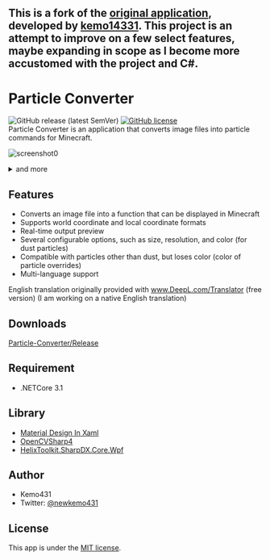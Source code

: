 ## This is a fork of the [original application](https://github.com/kemo14331/Particle-Converter), developed by [kemo14331](https://github.com/kemo14331). This project is an attempt to improve on a few select features, maybe expanding in scope as I become more accustomed with the project and C#.

# Particle Converter 
![GitHub release (latest SemVer)](https://img.shields.io/github/v/release/kemo14331/Particle-Converter)  [![GitHub license](https://img.shields.io/github/license/kemo14331/Particle-Converter)](https://github.com/kemo14331/Particle-Converter/blob/main/LICENSE)  
Particle Converter is an application that converts image files into particle commands for Minecraft.

 ![screenshot0](https://imgur.com/HvnhBgF.jpg,"screenshot")
 <details>
 <summary>and more</summary><div>  
 <img src="https://imgur.com/Ld544Cx.jpg", "screenshot1">
 <img src="https://imgur.com/hdSbSkc.jpg" alt="screenshot2" />
 </div></details>  

## Features
* Converts an image file into a function that can be displayed in Minecraft
* Supports world coordinate and local coordinate formats
* Real-time output preview
* Several configurable options, such as size, resolution, and color (for dust particles)
* Compatible with particles other than dust, but loses color (color of particle overrides)
* Multi-language support

English translation originally provided with www.DeepL.com/Translator (free version)
(I am working on a native English translation)

## Downloads
 [Particle-Converter/Release](https://github.com/kemo14331/Particle-Converter/releases/latest)
 
## Requirement
 
 * .NETCore 3.1
 
## Library
 * [Material Design In Xaml](http://materialdesigninxaml.net/)
 * [OpenCVSharp4](https://github.com/shimat/opencvsharp)
 * [HelixToolkit.SharpDX.Core.Wpf](https://github.com/helix-toolkit/helix-toolkit) 

## Author

* Kemo431  
* Twitter: [@newkemo431](https://twitter.com/newkemo431)
 
## License
This app is under the [MIT license](https://en.wikipedia.org/wiki/MIT_License).
